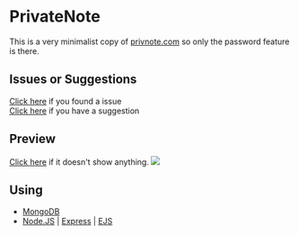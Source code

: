 # PrivateNote

This is a very minimalist copy of [privnote.com](https://privnote.com/) so only the password feature is there.

## Issues or Suggestions

[Click here](https://github.com/HideakiAtsuyo/PrivateNote/issues/new?title=I%20Found%20A%20Issue%20!) if you found a issue<br>[Click here](https://github.com/HideakiAtsuyo/PrivateNote/issues/new?title=I%20Have%20A%20Suggestion%20!) if you have a suggestion


## Preview

[Click here](https://i.imgur.com/mg2NuCd.mp4) if it doesn't show anything.
![](https://i.imgur.com/mg2NuCd.gif)

## Using

- [MongoDB](https://www.mongodb.com/)
- [Node.JS](https://nodejs.org/en/) | [Express](https://expressjs.com/) | [EJS](https://ejs.co/)
